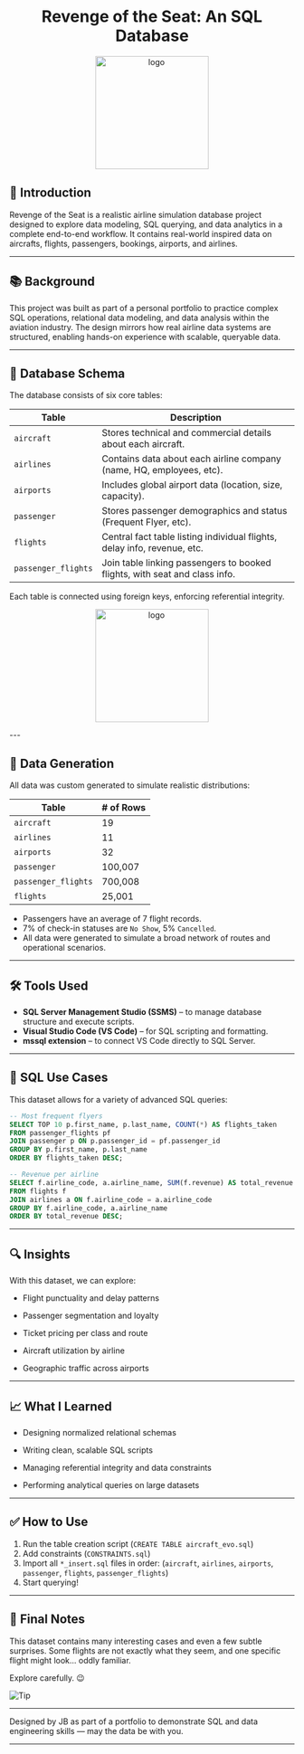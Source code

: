 <h1 align="center">Revenge of the Seat: An SQL Database</h1> 

<p align="center">
  <img src="[https://upload.wikimedia.org/wikipedia/commons/6/6b/Star_Wars_Logo.svg](https://github.com/JBaptisteAll/Revenge-of-the-Seat-An-SQL-Database/blob/main/Assets/logo.png)" alt="logo" width="200"/>
</p>


## 📌 Introduction

Revenge of the Seat is a realistic airline simulation database project designed to explore data modeling, SQL querying, and data analytics in a complete end-to-end workflow. It contains real-world inspired data on aircrafts, flights, passengers, bookings, airports, and airlines.

---

## 📚 Background

This project was built as part of a personal portfolio to practice complex SQL operations, relational data modeling, and data analysis within the aviation industry. The design mirrors how real airline data systems are structured, enabling hands-on experience with scalable, queryable data.

---

## 🧱 Database Schema

The database consists of six core tables:

| Table | Description |
|-------|-------------|
| `aircraft` | Stores technical and commercial details about each aircraft. |
| `airlines` | Contains data about each airline company (name, HQ, employees, etc). |
| `airports` | Includes global airport data (location, size, capacity). |
| `passenger` | Stores passenger demographics and status (Frequent Flyer, etc). |
| `flights` | Central fact table listing individual flights, delay info, revenue, etc. |
| `passenger_flights` | Join table linking passengers to booked flights, with seat and class info. |

Each table is connected using foreign keys, enforcing referential integrity.

<p align="center">
  <img src="https://upload.wikimedia.org/wikipedia/commons/6/6b/Star_Wars_Logo.svg" alt="logo" width="200"/>
</p>
---

## 🧪 Data Generation

All data was custom generated to simulate realistic distributions:

| Table               | # of Rows |
|---------------------|-----------|
| `aircraft`          | 19        |
| `airlines`          | 11        |
| `airports`          | 32        |
| `passenger`         | 100,007   |
| `passenger_flights` | 700,008   |
| `flights`           | 25,001    |

- Passengers have an average of 7 flight records.
- 7% of check-in statuses are `No Show`, 5% `Cancelled`.
- All data were generated to simulate a broad network of routes and operational scenarios.

---

## 🛠️ Tools Used

- **SQL Server Management Studio (SSMS)** – to manage database structure and execute scripts.
- **Visual Studio Code (VS Code)** – for SQL scripting and formatting.
- **mssql extension** – to connect VS Code directly to SQL Server.

---

## 📌 SQL Use Cases

This dataset allows for a variety of advanced SQL queries:

```sql
-- Most frequent flyers
SELECT TOP 10 p.first_name, p.last_name, COUNT(*) AS flights_taken
FROM passenger_flights pf
JOIN passenger p ON p.passenger_id = pf.passenger_id
GROUP BY p.first_name, p.last_name
ORDER BY flights_taken DESC;
```

```sql
-- Revenue per airline
SELECT f.airline_code, a.airline_name, SUM(f.revenue) AS total_revenue
FROM flights f
JOIN airlines a ON f.airline_code = a.airline_code
GROUP BY f.airline_code, a.airline_name
ORDER BY total_revenue DESC;
```

---

## 🔍 Insights

With this dataset, we can explore:

- Flight punctuality and delay patterns
- Passenger segmentation and loyalty

- Ticket pricing per class and route
- Aircraft utilization by airline
- Geographic traffic across airports

---

## 📈 What I Learned

- Designing normalized relational schemas
- Writing clean, scalable SQL scripts

- Managing referential integrity and data constraints
- Performing analytical queries on large datasets

---

## ✅ How to Use

1. Run the table creation script (`CREATE TABLE aircraft_evo.sql`)
2. Add constraints (`CONSTRAINTS.sql`)
3. Import all `*_insert.sql` files in order: 
(`aircraft`, `airlines`, `airports`, `passenger`, `flights`, `passenger_flights`)
4. Start querying!

---

## 🔮 Final Notes

This dataset contains many interesting cases and even a few subtle surprises. Some flights are not exactly what they seem, and one specific flight might look... oddly familiar.


Explore carefully. 😉

![Tip](https://img.shields.io/badge/Tip-**199999-%F0%9F%9A%80)

---

Designed by JB as part of a portfolio to demonstrate SQL and data engineering skills —  may the data be with you.

---
